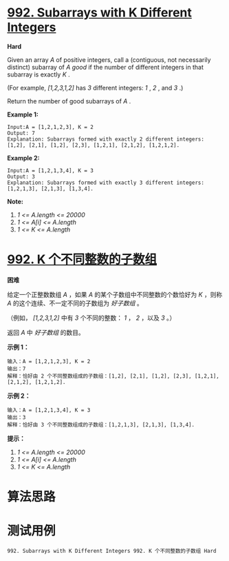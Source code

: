 # [992. Subarrays with K Different Integers][enTitle]

**Hard**

Given an array  *A*  of positive integers, call a (contiguous, not necessarily distinct) subarray of  *A*   *good*  if the number of different integers in that subarray is exactly  *K* .

(For example,  *[1,2,3,1,2]*  has  *3*  different integers:  *1* ,  *2* , and  *3* .)

Return the number of good subarrays of  *A* .



**Example 1:** 

```
Input:A = [1,2,1,2,3], K = 2
Output: 7
Explanation: Subarrays formed with exactly 2 different integers: [1,2], [2,1], [1,2], [2,3], [1,2,1], [2,1,2], [1,2,1,2].
```

**Example 2:** 

```
Input:A = [1,2,1,3,4], K = 3
Output: 3
Explanation: Subarrays formed with exactly 3 different integers: [1,2,1,3], [2,1,3], [1,3,4].
```



**Note:** 

1.  *1 <= A.length <= 20000*  
2.  *1 <= A[i] <= A.length*  
3.  *1 <= K <= A.length* 


# [992. K 个不同整数的子数组][cnTitle]

**困难**

给定一个正整数数组  *A* ，如果  *A*  的某个子数组中不同整数的个数恰好为  *K* ，则称  *A*  的这个连续、不一定不同的子数组为 *好子数组* 。

（例如， *[1,2,3,1,2]*  中有  *3*  个不同的整数： *1* ， *2* ，以及  *3* 。）

返回  *A*  中 *好子数组* 的数目。



**示例 1：** 

```
输入：A = [1,2,1,2,3], K = 2
输出：7
解释：恰好由 2 个不同整数组成的子数组：[1,2], [2,1], [1,2], [2,3], [1,2,1], [2,1,2], [1,2,1,2].

```

**示例 2：** 

```
输入：A = [1,2,1,3,4], K = 3
输出：3
解释：恰好由 3 个不同整数组成的子数组：[1,2,1,3], [2,1,3], [1,3,4].

```



**提示：** 

1.  *1 <= A.length <= 20000*  
2.  *1 <= A[i] <= A.length*  
3.  *1 <= K <= A.length* 




# 算法思路

# 测试用例
```
992. Subarrays with K Different Integers 992. K 个不同整数的子数组 Hard
```

[enTitle]: https://leetcode.com/problems/subarrays-with-k-different-integers/
[cnTitle]: https://leetcode-cn.com/problems/subarrays-with-k-different-integers/
